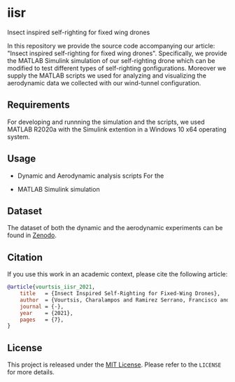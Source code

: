 # iisr
Insect inspired self-righting for fixed wing drones

In this repository we provide the source code accompanying our article: "Insect inspired self-righting for fixed wing drones".
Specifically, we provide the MATLAB Simulink simulation of our self-righting drone which can be modified to test different types of self-righting gonfigurations. 
Moreover we supply the MATLAB scripts we used for analyzing and visualizing the aerodynamic data we collected with our wind-tunnel configuration. 

## Requirements
For developing and runnning the simulation and the scripts, we used MATLAB R2020a with the Simulink extention in a Windows 10 x64 operating system.

## Usage
- Dynamic and Aerodynamic analysis scripts
For the 

- MATLAB Simulink simulation

## Dataset
The dataset of both the dynamic and the aerodynamic experiments can be found in [Zenodo](10.5281/zenodo.4568184).

## Citation 
If you use this work in an academic context, please cite the following article:
```bibtex
@article{vourtsis_iisr_2021,
    title   = {Insect Inspired Self-Righting for Fixed-Wing Drones},
    author  = {Vourtsis, Charalampos and Ramirez Serrano, Francisco and Casas Rochel, Victor and Stewart, William and Floreano, Dario},
    journal = {-},
    year    = {2021},
    pages   = {7},
}
```
## License
This project is released under the [MIT License](https://opensource.org/licenses/MIT). Please refer to the `LICENSE` for more details.


